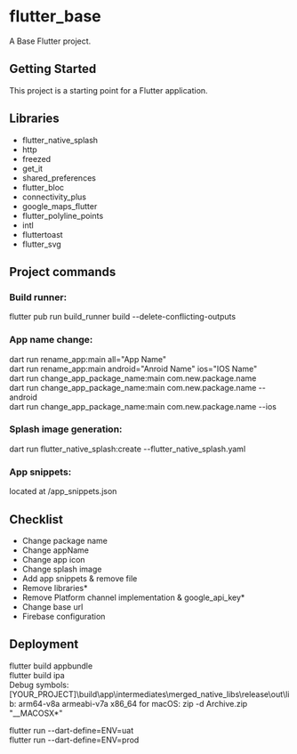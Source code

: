 # flutter_base

A Base Flutter project.

## Getting Started

This project is a starting point for a Flutter application.

## Libraries

* flutter_native_splash
* http
* freezed
* get_it
* shared_preferences
* flutter_bloc
* connectivity_plus
* google_maps_flutter
* flutter_polyline_points
* intl
* fluttertoast
* flutter_svg

## Project commands

### Build runner:
flutter pub run build_runner build --delete-conflicting-outputs

### App name change:
dart run rename_app:main all="App Name"\
dart run rename_app:main android="Anroid Name" ios="IOS Name"\
dart run change_app_package_name:main com.new.package.name\
dart run change_app_package_name:main com.new.package.name --android\
dart run change_app_package_name:main com.new.package.name --ios

### Splash image generation:
dart run flutter_native_splash:create --flutter_native_splash.yaml

### App snippets:
located at /app_snippets.json

## Checklist
* Change package name
* Change appName
* Change app icon
* Change splash image
* Add app snippets & remove file
* Remove libraries*
* Remove Platform channel implementation & google_api_key*
* Change base url
* Firebase configuration

## Deployment
flutter build appbundle\
flutter build ipa\
Debug symbols:
[YOUR_PROJECT]\build\app\intermediates\merged_native_libs\release\out\lib: 
    arm64-v8a
    armeabi-v7a
    x86_64
for macOS: zip -d Archive.zip "__MACOSX*"

flutter run --dart-define=ENV=uat\
flutter run --dart-define=ENV=prod


